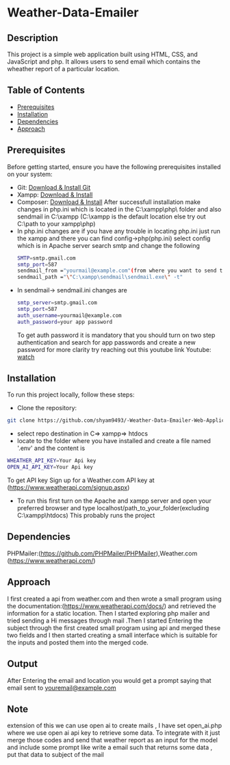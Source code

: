 # Weather-Data-Emailer 

## Description
This project is a simple web application built using HTML, CSS, and JavaScript and php. It allows users to send email which contains the wheather report of a particular location.

## Table of Contents
- [Prerequisites](#Prerequisites)
- [Installation](#Installation)
- [Dependencies](#Dependencies)
- [Approach](#approach)
  

## Prerequisites
Before getting started, ensure you have the following prerequisites installed on your system:

- Git: [Download & Install Git](https://git-scm.com/downloads)
- Xampp: [Download & Install](https://sourceforge.net/projects/xampp/files/XAMPP%20Windows/8.0.30/xampp-windows-x64-8.0.30-0-VS16-installer.exe)
- Composer: [Download & Install](https://getcomposer.org/Composer-Setup.exe)
  After successfull installation make changes in php.ini which is located in the C:\xampp\php\ folder and also sendmail in C:\xampp
  (C:\xampp is the default location else try out C:\path to your xampp\php)
- In php.ini changes are
  if you have any trouble in locating php.ini just run the xampp and there you can find config->php(php.ini) select config which is in Apache server
  search smtp and change the following
  ```bash
  SMTP=smtp.gmail.com
  smtp_port=587
  sendmail_from ="yourmail@example.com"(from where you want to send the emails)
  sendmail_path ="\"C:\xampp\sendmail\sendmail.exe\" -t"
  ```
- In sendmail-> sendmail.ini changes are
  ```bash
  smtp_server=smtp.gmail.com
  smtp_port=587
  auth_username=yourmail@example.com
  auth_password=your app password
  ```
  To get auth password it is mandatory that you should turn on two step authentication and search for app passwords and create a new password
  for more clarity try reaching out this youtube link
  Youtube: [watch](https://youtu.be/aB6iovBcAAQ?si=99p_B2Vs7F3hMU6t)
## Installation
To run this project locally, follow these steps:
- Clone the repository:
```bash
git clone https://github.com/shyam9493/-Weather-Data-Emailer-Web-Application.git
```
- select repo destination in C=> xampp=> htdocs
- locate to the folder where you have installed and create a file named '.env' and the content is 
```bash
WHEATHER_API_KEY=Your Api key
OPEN_AI_API_KEY=Your Api key
```
To get API key 
Sign up for a Weather.com API key at
(https://www.weatherapi.com/signup.aspx)

- To run this first turn on the Apache and xampp server and open your preferred browser and type localhost/path_to_your_folder(excluding C:\xampp\htdocs)
  This probably runs the project

## Dependencies
PHPMailer:(https://github.com/PHPMailer/PHPMailer),Weather.com (https://www.weatherapi.com/)

## Approach

I first created a api from weather.com and then wrote a small program using the documentation:(https://www.weatherapi.com/docs/) and retrieved the information for a static location.
Then I started exploring php mailer and tried sending a Hi messages through mail .Then I started Entering the subject through the first created small program using api and merged these two fields and I then started creating a small interface which is suitable for the inputs and posted them into the merged code.

## Output

After Entering the email and location you would get a prompt saying that email sent to youremail@example.com

##  Note 
extension of this we can use open ai to create mails , I have set open_ai.php where we use open ai api key to retrieve some data.
To integrate with it just merge those codes and send that weather report as an input for the model and include some prompt like write a email such that returns some data , put that data to subject of the mail

